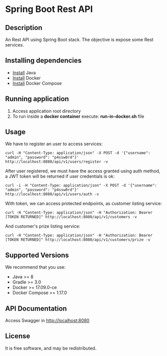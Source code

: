 # Spring Boot Rest API

## Description
An Rest API using Spring Boot stack. The objective is expose some Rest services.

## Installing dependencies
- [Install](http://www.oracle.com/technetwork/java/javase/downloads/index.html) Java
- [Install](https://docs.docker.com/engine/installation/) Docker
- [Install](https://docs.docker.com/compose/install/) Docker Compose

## Running application
1. Access application root directory
2. To run inside a **docker container** execute: **run-in-docker.sh** file

## Usage

We have to register an user to access services:
~~~~
curl -H "Content-Type: application/json" -X POST -d '{"username": "admin", "password": "p4ssw0rd"}' http://localhost:8080/api/v1/users/register -v
~~~~

After user registered, we must have the access granted using auth method, a JWT token will be returned if user credentials is ok: 
~~~~  
curl -i -H "Content-Type: application/json" -X POST -d '{"username": "admin", "password": "p4ssw0rd"}' http://localhost:8080/api/v1/users/auth -v
~~~~

With token, we can access protected endpoints, as customer listing service:
~~~~  
curl -H "Content-Type: application/json" -H "Authorization: Bearer [TOKEN RETURNED]" http://localhost:8080/api/v1/customers -v
~~~~

And customer's prize listing service:
~~~~  
curl -H "Content-Type: application/json" -H "Authorization: Bearer [TOKEN RETURNED]" http://localhost:8080/api/v1/customers/prize -v
~~~~  

## Supported Versions
We recommend that you use:
 - Java >= 8
 - Gradle >= 3.0
 - Docker >= 17.09.0-ce
 - Docker Compose >= 1.17.0
 
## API Documentation
Access Swagger in [http://localhost:8080](http://localhost:8080)
     
## License
It is free software, and may be redistributed.